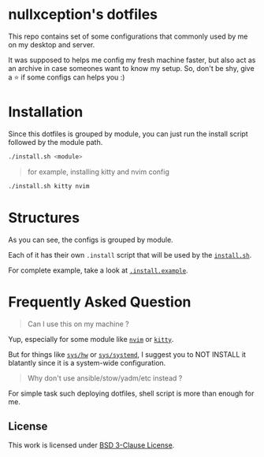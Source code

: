 # nullxception's dotfiles

This repo contains set of some configurations that commonly used by me on my desktop and server.

It was supposed to helps me config my fresh machine faster, but also act as an archive in case someones want to know my setup. So, don't be shy, give a ⭐️ if some configs can helps you :)

# Installation

Since this dotfiles is grouped by module, you can just run the install script followed by the module path.

```bash
./install.sh <module>
```

> for example, installing kitty and nvim config

```bash
./install.sh kitty nvim
```

# Structures

As you can see, the configs is grouped by module.

Each of it has their own `.install` script that will be used by the [`install.sh`](install.sh).

For complete example, take a look at [`.install.example`](.install.example).

# Frequently Asked Question

> Can I use this on my machine ?

Yup, especially for some module like [`nvim`](nvim) or [`kitty`](kitty).

But for things like [`sys/hw`](sys/hw) or [`sys/systemd`](sys/systemd), I suggest you to NOT INSTALL it blatantly since it is a system-wide configuration.

> Why don't use ansible/stow/yadm/etc instead ?

For simple task such deploying dotfiles, shell script is more than enough for me.

## License

This work is licensed under [BSD 3-Clause License](LICENSE).
